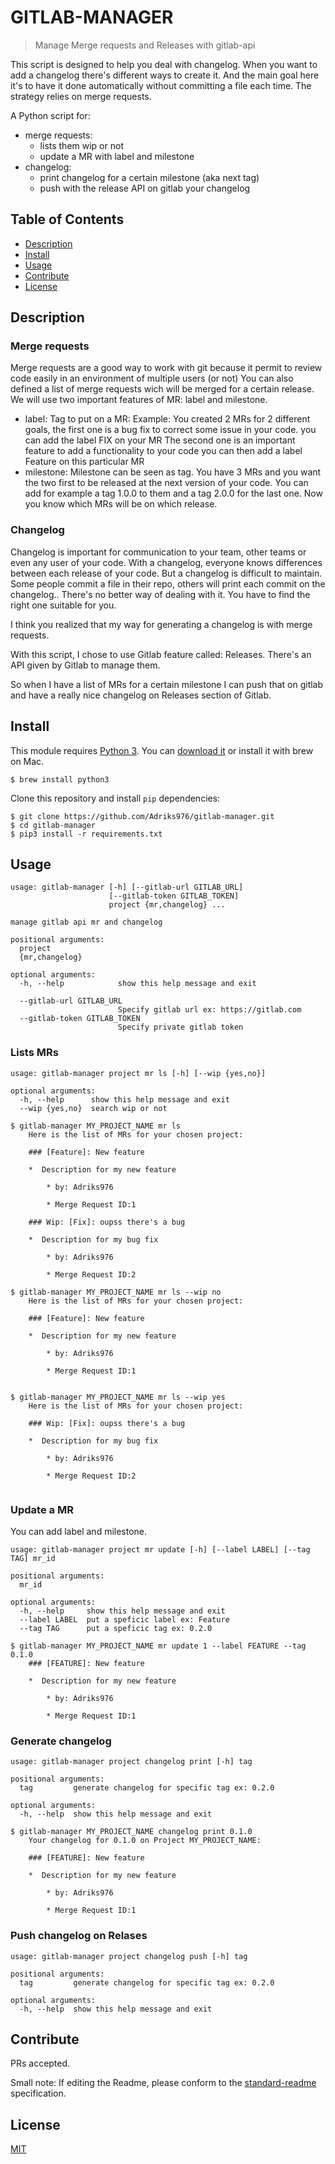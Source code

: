 # GITLAB-MANAGER

> Manage Merge requests and Releases with gitlab-api

This script is designed to help you deal with changelog.
When you want to add a changelog there's different ways to create it. And the main goal here it's to have it done automatically without committing a file each time.
The strategy relies on merge requests.

A Python script for:
* merge requests:
  * lists them wip or not
  * update a MR with label and milestone
* changelog:
  * print changelog for a certain milestone (aka next tag)
  * push with the release API on gitlab your changelog

## Table of Contents

- [Description](#description)
- [Install](#install)
- [Usage](#usage)
- [Contribute](#contribute)
- [License](#license)

## Description

### Merge requests

Merge requests are a good way to work with git because it permit to review code easily in an environment of multiple users (or not)
You can also defined a list of merge requests wich will be merged for a certain release.
We will use two important features of MR: label and milestone.
* label:
  Tag to put on a MR:
  Example: You created 2 MRs for 2 different goals, the first one is a bug fix to correct some issue in your code. you can add the label FIX on your MR
  The second one is an important feature to add a functionality to your code you can then add a label Feature on this particular MR
* milestone:
  Milestone can be seen as tag. You have 3 MRs and you want the two first to be released at the next version of your code.
  You can add for example a tag 1.0.0 to them and a tag 2.0.0 for the last one.
  Now you know which MRs will be on which release.

### Changelog

Changelog is important for communication to your team, other teams or even any user of your code.
With a changelog, everyone knows differences between each release of your code.
But a changelog is difficult to maintain. Some people commit a file in their repo, others will print each commit on the changelog..
There's no better way of dealing with it. You have to find the right one suitable for you.

I think you realized that my way for generating a changelog is with merge requests.

With this script, I chose to use Gitlab feature called: Releases. 
There's an API given by Gitlab to manage them.  

So when I have a list of MRs for a certain milestone I can push that on gitlab and have a really nice changelog on Releases section of Gitlab.


## Install

This module requires [Python 3](https://www.python.org/downloads/).
You can [download it](https://www.python.org/downloads/) or install it with brew on Mac.

```
$ brew install python3
```

Clone this repository and install `pip` dependencies:

```
$ git clone https://github.com/Adriks976/gitlab-manager.git
$ cd gitlab-manager
$ pip3 install -r requirements.txt
```


## Usage

```
usage: gitlab-manager [-h] [--gitlab-url GITLAB_URL]
                      [--gitlab-token GITLAB_TOKEN]
                      project {mr,changelog} ...

manage gitlab api mr and changelog

positional arguments:
  project
  {mr,changelog}

optional arguments:
  -h, --help            show this help message and exit

  --gitlab-url GITLAB_URL
                        Specify gitlab url ex: https://gitlab.com
  --gitlab-token GITLAB_TOKEN
                        Specify private gitlab token
```

### Lists MRs

```
usage: gitlab-manager project mr ls [-h] [--wip {yes,no}]

optional arguments:
  -h, --help      show this help message and exit
  --wip {yes,no}  search wip or not
```


```
$ gitlab-manager MY_PROJECT_NAME mr ls
    Here is the list of MRs for your chosen project:

    ### [Feature]: New feature

    *  Description for my new feature

        * by: Adriks976

        * Merge Request ID:1
    
    ### Wip: [Fix]: oupss there's a bug

    *  Description for my bug fix

        * by: Adriks976

        * Merge Request ID:2

```


```
$ gitlab-manager MY_PROJECT_NAME mr ls --wip no
    Here is the list of MRs for your chosen project:

    ### [Feature]: New feature

    *  Description for my new feature

        * by: Adriks976

        * Merge Request ID:1
    
```

```
$ gitlab-manager MY_PROJECT_NAME mr ls --wip yes
    Here is the list of MRs for your chosen project:

    ### Wip: [Fix]: oupss there's a bug

    *  Description for my bug fix

        * by: Adriks976

        * Merge Request ID:2
    
```

### Update a MR

You can add label and milestone.


```
usage: gitlab-manager project mr update [-h] [--label LABEL] [--tag TAG] mr_id

positional arguments:
  mr_id

optional arguments:
  -h, --help     show this help message and exit
  --label LABEL  put a speficic label ex: Feature
  --tag TAG      put a speficic tag ex: 0.2.0
```


```
$ gitlab-manager MY_PROJECT_NAME mr update 1 --label FEATURE --tag 0.1.0
    ### [FEATURE]: New feature

    *  Description for my new feature

        * by: Adriks976

        * Merge Request ID:1

```

### Generate changelog

```
usage: gitlab-manager project changelog print [-h] tag

positional arguments:
  tag         generate changelog for specific tag ex: 0.2.0

optional arguments:
  -h, --help  show this help message and exit
```


```
$ gitlab-manager MY_PROJECT_NAME changelog print 0.1.0
    Your changelog for 0.1.0 on Project MY_PROJECT_NAME:

    ### [FEATURE]: New feature

    *  Description for my new feature

        * by: Adriks976

        * Merge Request ID:1
```


### Push changelog on Relases

```
usage: gitlab-manager project changelog push [-h] tag

positional arguments:
  tag         generate changelog for specific tag ex: 0.2.0

optional arguments:
  -h, --help  show this help message and exit
```


## Contribute

PRs accepted.

Small note: If editing the Readme, please conform to the [standard-readme](https://github.com/RichardLitt/standard-readme) specification.

## License

[MIT](LICENSE)